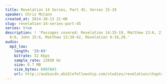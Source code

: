 ```yaml
---
title: Revelation 14 Series, Part 45, Verses 15-19
speaker: Chris McCann
created_at: 2014-10-13 21:00
slug: revelation-14-series-part-45
series: true
description: ! 'Passages covered: Revelation 14:15-19, Matthew 13:6, 21:19-20, Luke
  8:6, John 15:6, Matthew 13:39-42, Revelation 9:18,20.'
audio:
  mp3_low:
    length: '29:09'
    bitrate: 32 Kbps
    sample_rate: 22050 Hz
    size: 6.7 MB
    size_bytes: 6997843
    url: http://audiocdn.ebiblefellowship.com/studies/revelation/chapter-14/2014.10.13_McCann_-_Revelation_14_Series_Part_45.mp3
---
```

